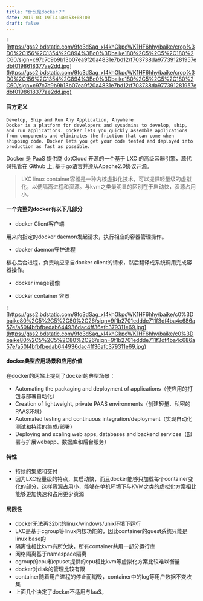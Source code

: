 ```yaml
---
title: "什么是docker？"
date: 2019-03-19T14:40:53+08:00
draft: false
---
```



![https://gss2.bdstatic.com/9fo3dSag_xI4khGkpoWK1HF6hhy/baike/crop%3D0%2C156%2C1354%2C894%3Bc0%3Dbaike180%2C5%2C5%2C180%2C60/sign=c97c7c9b9b13b07ea9f20a4831e7bd12/f703738da977391281957edbf0198618377ae2dd.jpg](https://gss2.bdstatic.com/9fo3dSag_xI4khGkpoWK1HF6hhy/baike/crop%3D0%2C156%2C1354%2C894%3Bc0%3Dbaike180%2C5%2C5%2C180%2C60/sign=c97c7c9b9b13b07ea9f20a4831e7bd12/f703738da977391281957edbf0198618377ae2dd.jpg)

#### 官方定义
```
Develop, Ship and Run Any Application, Anywhere
Docker is a platform for developers and sysadmins to develop, ship, and run applications. Docker lets you quickly assemble applications from components and eliminates the friction that can come when shipping code. Docker lets you get your code tested and deployed into production as fast as possible.
```
Docker 是 PaaS 提供商 dotCloud 开源的一个基于 LXC 的高级容器引擎，源代码托管在 Github 上, 基于go语言并遵从Apache2.0协议开源。

> LXC linux container容器是一种内核虚拟化技术，可以提供轻量级的虚拟化，以便隔离进程和资源。与kvm之类最明显的区别在于启动快，资源占用小。

#### 一个完整的docker有以下几部分
- docker Client客户端

用来向指定的docker daemon发起请求，执行相应的容器管理操作。
- docker daemon守护进程

核心后台进程，负责响应来自docker client的请求，然后翻译成系统调用完成容器操作。
- docker image镜像


- docker container 容器




![https://gss2.bdstatic.com/9fo3dSag_xI4khGkpoWK1HF6hhy/baike/c0%3Dbaike80%2C5%2C5%2C80%2C26/sign=9f1b2701eddde711f3df4ba4c686a57e/a50f4bfbfbedab644936dac4ff36afc379311e69.jpg](https://gss2.bdstatic.com/9fo3dSag_xI4khGkpoWK1HF6hhy/baike/c0%3Dbaike80%2C5%2C5%2C80%2C26/sign=9f1b2701eddde711f3df4ba4c686a57e/a50f4bfbfbedab644936dac4ff36afc379311e69.jpg)


#### docker典型应用场景和应用价值

在docker的网站上提到了docker的典型场景：
- Automating the packaging and deployment of applications（使应用的打包与部署自动化）
- Creation of lightweight, private PAAS environments（创建轻量、私密的PAAS环境）
- Automated testing and continuous integration/deployment（实现自动化测试和持续的集成/部署）
- Deploying and scaling web apps, databases and backend services（部署与扩展webapp、数据库和后台服务）



#### 特性
- 持续的集成和交付
- 因为LXC轻量级的特点，其启动快，而且docker能够只加载每个container变化的部分，这样资源占用小，能够在单机环境下与KVM之类的虚拟化方案相比能够更加快速和占用更少资源




#### 局限性

- docker无法再32bit的linux/windows/unix环境下运行
- LXC是基于cgroup等linux内核功能的，因此container的guest系统只能是linux base的
- 隔离性相比kvm有所欠缺，所有container共用一部分运行库
- 网络隔离基于namespace隔离
- cgroup的cpu和cpuset提供的cpu相比kvm等虚拟化方案比较难以衡量
- docker对disk的管理比较有限
- container随着用户进程的停止而销毁，container中的log等用户数据不变收集
- 上面几个决定了docker不适用与IaaS。




